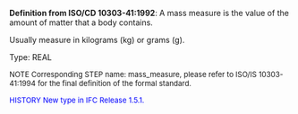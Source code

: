 ﻿**Definition from ISO/CD 10303-41:1992**: A mass measure is the value of the amount of matter that a body contains.

Usually measure in kilograms (kg) or grams (g).

Type: REAL

> <font size="-1">
  NOTE Corresponding STEP name: mass_measure, please refer to ISO/IS 10303-41:1994
  for the final definition of the formal standard.
</font>

> <font size="-1" color="#0000FF">
  HISTORY New type in IFC Release 1.5.1.
</font>